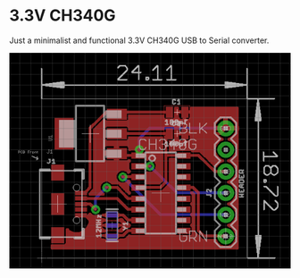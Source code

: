 # 3.3V CH340G
Just a minimalist and functional 3.3V CH340G USB to Serial converter.

![Board Layout](ch340g_board.png)

